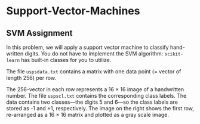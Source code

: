 # Support-Vector-Machines

## SVM Assignment 

In this problem, we will apply a support vector machine to classify hand-written digits. You do not have to implement the SVM algorithm: `scikit-learn` has built-in classes for you to utilize. 

 The file `uspsdata.txt` contains a matrix with one data point (= vector of length 256) per row.

The 256-vector in each row represents a 16 × 16 image of a handwritten number. The file `uspscl.txt` contains the corresponding class labels. The data contains two classes—the digits 5 and 6—so the class labels are stored as -1 and +1, respectively. The image on the right shows the first row, re-arranged as a 16 × 16 matrix and plotted as a gray scale image.



